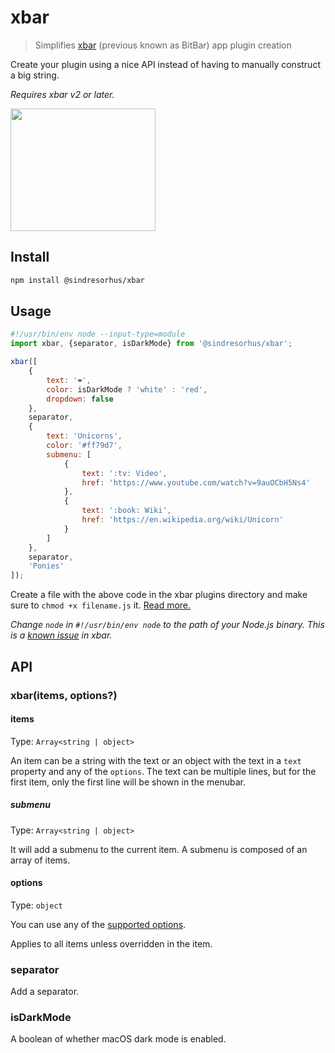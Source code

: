 # xbar

> Simplifies [xbar](https://github.com/matryer/xbar) (previous known as BitBar) app plugin creation

Create your plugin using a nice API instead of having to manually construct a big string.

*Requires xbar v2 or later.*

<img src="screenshot.png" width="232" height="196">

## Install

```sh
npm install @sindresorhus/xbar
```

## Usage

```js
#!/usr/bin/env node --input-type=module
import xbar, {separator, isDarkMode} from '@sindresorhus/xbar';

xbar([
	{
		text: '❤',
		color: isDarkMode ? 'white' : 'red',
		dropdown: false
	},
	separator,
	{
		text: 'Unicorns',
		color: '#ff79d7',
		submenu: [
			{
				text: ':tv: Video',
				href: 'https://www.youtube.com/watch?v=9auOCbH5Ns4'
			},
			{
				text: ':book: Wiki',
				href: 'https://en.wikipedia.org/wiki/Unicorn'
			}
		]
	},
	separator,
	'Ponies'
]);
```

Create a file with the above code in the xbar plugins directory and make sure to `chmod +x filename.js` it. [Read more.](https://github.com/matryer/xbar#installing-plugins)

*Change `node` in `#!/usr/bin/env node` to the path of your Node.js binary. This is a [known issue](https://github.com/matryer/xbar/issues/36) in xbar.*

## API

### xbar(items, options?)

#### items

Type: `Array<string | object>`

An item can be a string with the text or an object with the text in a `text` property and any of the `options`. The text can be multiple lines, but for the first item, only the first line will be shown in the menubar.

##### submenu

Type: `Array<string | object>`

It will add a submenu to the current item. A submenu is composed of an array of items.

#### options

Type: `object`

You can use any of the [supported options](https://github.com/matryer/xbar-plugins/blob/main/CONTRIBUTING.md#plugin-api).

Applies to all items unless overridden in the item.

### separator

Add a separator.

### isDarkMode

A boolean of whether macOS dark mode is enabled.
